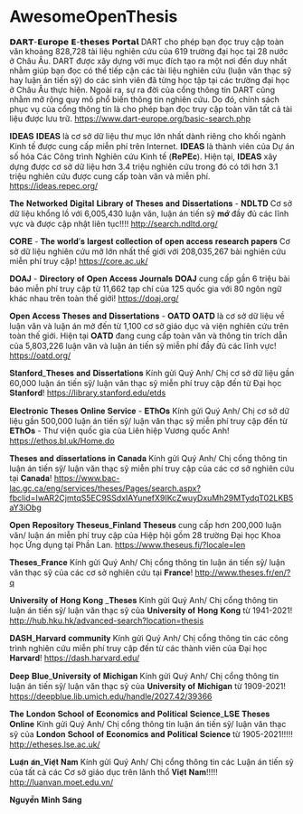 # AwesomeOpenThesis

𝗗𝗔𝗥𝗧-𝗘𝘂𝗿𝗼𝗽𝗲 𝗘-𝘁𝗵𝗲𝘀𝗲𝘀 𝗣𝗼𝗿𝘁𝗮𝗹
DART cho phép bạn đọc truy cập toàn văn khoảng 828,728 tài liệu nghiên cứu của 619  trường đại học tại 28 nước ở Châu Âu.
DART được xây dựng với mục đích tạo ra một nơi đến duy nhất nhằm giúp bạn đọc có thể tiếp cận các tài liệu nghiên cứu (luận văn thạc sỹ hay luận án tiến sỹ) do các sinh viên đã từng học tập tại các trường đại học ở Châu Âu thực hiện. Ngoài ra, sự ra đời của cổng thông tin DART cũng nhằm mở rộng quy mô phổ biến thông tin nghiên cứu. Do đó, chính sách phục vụ của cổng thông tin là cho phép bạn đọc truy cập toàn văn tất cả tài liệu được lưu trữ.
https://www.dart-europe.org/basic-search.php


𝐈𝐃𝐄𝐀𝐒
𝐈𝐃𝐄𝐀𝐒 là cơ sở dữ liệu thư mục lớn nhất dành riêng cho khối ngành Kinh tế được cung cấp miễn phí trên Internet. 𝐈𝐃𝐄𝐀𝐒 là thành viên của Dự án số hóa Các Công trình Nghiên cứu Kinh tế (𝐑𝐞𝐏𝐄𝐜).
Hiện tại, 𝐈𝐃𝐄𝐀𝐒 xây dựng được cơ sở dữ liệu hơn 3.4 triệu nghiên cứu trong đó có tới hơn 3.1 triệu nghiên cứu được cung cấp toàn văn và miễn phí.
https://ideas.repec.org/


𝐓𝐡𝐞 𝐍𝐞𝐭𝐰𝐨𝐫𝐤𝐞𝐝 𝐃𝐢𝐠𝐢𝐭𝐚𝐥 𝐋𝐢𝐛𝐫𝐚𝐫𝐲 𝐨𝐟 𝐓𝐡𝐞𝐬𝐞𝐬 𝐚𝐧𝐝 𝐃𝐢𝐬𝐬𝐞𝐫𝐭𝐚𝐭𝐢𝐨𝐧𝐬 - 𝐍𝐃𝐋𝐓𝐃
Cơ sở dữ liệu khổng lồ với 6,005,430 luận văn, luận án tiến sỹ 𝐦𝐨̛̉ đầy đủ các lĩnh vực và được cập nhật liên tục!!!!
http://search.ndltd.org/


𝐂𝐎𝐑𝐄 - 𝐓𝐡𝐞 𝐰𝐨𝐫𝐥𝐝’𝐬 𝐥𝐚𝐫𝐠𝐞𝐬𝐭 𝐜𝐨𝐥𝐥𝐞𝐜𝐭𝐢𝐨𝐧 𝐨𝐟 𝐨𝐩𝐞𝐧 𝐚𝐜𝐜𝐞𝐬𝐬 𝐫𝐞𝐬𝐞𝐚𝐫𝐜𝐡 𝐩𝐚𝐩𝐞𝐫𝐬
Cơ sở dữ liệu nghiên cứu mở lớn nhất thế giới với 208,035,267 bài nghiên cứu miễn phí truy cập!
https://core.ac.uk/

𝐃𝐎𝐀𝐉 - 𝐃𝐢𝐫𝐞𝐜𝐭𝐨𝐫𝐲 𝐨𝐟 𝐎𝐩𝐞𝐧 𝐀𝐜𝐜𝐞𝐬𝐬 𝐉𝐨𝐮𝐫𝐧𝐚𝐥𝐬
𝐃𝐎𝐀𝐉 cung cấp gần 6 triệu bài báo miễn phí truy cập từ 11,662 tạp chí của 125 quốc gia với 80 ngôn ngữ khác nhau trên toàn thế giới!
https://doaj.org/

𝐎𝐩𝐞𝐧 𝐀𝐜𝐜𝐞𝐬𝐬 𝐓𝐡𝐞𝐬𝐞𝐬 𝐚𝐧𝐝 𝐃𝐢𝐬𝐬𝐞𝐫𝐭𝐚𝐭𝐢𝐨𝐧𝐬 - 𝐎𝐀𝐓𝐃
𝐎𝐀𝐓𝐃 là cơ sở dữ liệu về luận văn và luận án mở đến từ 1,100 cơ sở giáo dục và viện nghiên cứu trên toàn thế giới. 
Hiện tại 𝐎𝐀𝐓𝐃 đang cung cấp toàn văn và thông tin trích dẫn của 5,803,226 luận văn và luận án tiến sỹ miễn phí đầy đủ các lĩnh vực!
https://oatd.org/

𝐒𝐭𝐚𝐧𝐟𝐨𝐫𝐝_𝐓𝐡𝐞𝐬𝐞𝐬 𝐚𝐧𝐝 𝐃𝐢𝐬𝐬𝐞𝐫𝐭𝐚𝐭𝐢𝐨𝐧𝐬
Kính gửi Quý Anh/ Chị cơ sở dữ liệu gần 60,000 luận án tiến sỹ/ luận văn thạc sỹ miễn phí truy cập đến từ Đại học 𝐒𝐭𝐚𝐧𝐟𝐨𝐫𝐝!
https://library.stanford.edu/etds

𝐄𝐥𝐞𝐜𝐭𝐫𝐨𝐧𝐢𝐜 𝐓𝐡𝐞𝐬𝐞𝐬 𝐎𝐧𝐥𝐢𝐧𝐞 𝐒𝐞𝐫𝐯𝐢𝐜𝐞 - 𝐄𝐓𝐡𝐎𝐬
Kính gửi Quý Anh/ Chị cơ sở dữ liệu gần 500,000 luận án tiến sỹ/ luận văn thạc sỹ miễn phí truy cập đến từ 𝐄𝐓𝐡𝐎𝐬 - Thư viện quốc gia của Liên hiệp Vương quốc Anh!
https://ethos.bl.uk/Home.do

𝐓𝐡𝐞𝐬𝐞𝐬 𝐚𝐧𝐝 𝐝𝐢𝐬𝐬𝐞𝐫𝐭𝐚𝐭𝐢𝐨𝐧𝐬 𝐢𝐧 𝐂𝐚𝐧𝐚𝐝𝐚
Kính gửi Quý Anh/ Chị cổng thông tin luận án tiến sỹ/ luận văn thạc sỹ miễn phí truy cập của các cơ sở nghiên cứu tại 𝐂𝐚𝐧𝐚𝐝𝐚!
https://www.bac-lac.gc.ca/eng/services/theses/Pages/search.aspx?fbclid=IwAR2CjmtqS5EC9SSdxIAYunefX9IKcZwuyDxuMh29MTydqT02LKB5aY3iObg

𝐎𝐩𝐞𝐧 𝐑𝐞𝐩𝐨𝐬𝐢𝐭𝐨𝐫𝐲 𝐓𝐡𝐞𝐬𝐞𝐮𝐬_𝐅𝐢𝐧𝐥𝐚𝐧𝐝
𝐓𝐡𝐞𝐬𝐞𝐮𝐬 cung cấp hơn 200,000 luận văn/ luận án miễn phí truy cập của Hiệp hội gồm 28 trường Đại học Khoa học Ứng dụng tại Phần Lan.
https://www.theseus.fi/?locale=len

𝐓𝐡𝐞𝐬𝐞𝐬_𝐅𝐫𝐚𝐧𝐜𝐞
Kính gửi Quý Anh/ Chị cổng thông tin luận án tiến sỹ/ luận văn thạc sỹ của các cơ sở nghiên cứu tại 𝐅𝐫𝐚𝐧𝐜𝐞!
http://www.theses.fr/en/?q

𝐔𝐧𝐢𝐯𝐞𝐫𝐬𝐢𝐭𝐲 𝐨𝐟 𝐇𝐨𝐧𝐠 𝐊𝐨𝐧𝐠 _𝐓𝐡𝐞𝐬𝐞𝐬
Kính gửi Quý Anh/ Chị cổng thông tin luận án tiến sỹ/ luận văn thạc sỹ của 𝐔𝐧𝐢𝐯𝐞𝐫𝐬𝐢𝐭𝐲 𝐨𝐟 𝐇𝐨𝐧𝐠 𝐊𝐨𝐧𝐠 từ 1941-2021!
http://hub.hku.hk/advanced-search?location=thesis

𝐃𝐀𝐒𝐇_𝐇𝐚𝐫𝐯𝐚𝐫𝐝 𝐜𝐨𝐦𝐦𝐮𝐧𝐢𝐭𝐲
Kính gửi Quý Anh/ Chị cổng thông tin các công trình nghiên cứu miễn phí truy cập đến từ các thành viên của Đại học 𝐇𝐚𝐫𝐯𝐚𝐫𝐝!
https://dash.harvard.edu/


𝐃𝐞𝐞𝐩 𝐁𝐥𝐮𝐞_𝐔𝐧𝐢𝐯𝐞𝐫𝐬𝐢𝐭𝐲 𝐨𝐟 𝐌𝐢𝐜𝐡𝐢𝐠𝐚𝐧
Kính gửi Quý Anh/ Chị cổng thông tin luận án tiến sỹ/ luận văn thạc sỹ của 𝐔𝐧𝐢𝐯𝐞𝐫𝐬𝐢𝐭𝐲 𝐨𝐟 𝐌𝐢𝐜𝐡𝐢𝐠𝐚𝐧 từ 1909-2021!
https://deepblue.lib.umich.edu/handle/2027.42/39366

𝐓𝐡𝐞 𝐋𝐨𝐧𝐝𝐨𝐧 𝐒𝐜𝐡𝐨𝐨𝐥 𝐨𝐟 𝐄𝐜𝐨𝐧𝐨𝐦𝐢𝐜𝐬 𝐚𝐧𝐝 𝐏𝐨𝐥𝐢𝐭𝐢𝐜𝐚𝐥 𝐒𝐜𝐢𝐞𝐧𝐜𝐞_𝐋𝐒𝐄 𝐓𝐡𝐞𝐬𝐞𝐬 𝐎𝐧𝐥𝐢𝐧𝐞
Kính gửi Quý Anh/ Chị cổng thông tin luận án tiến sỹ/ luận văn thạc sỹ của 𝐋𝐨𝐧𝐝𝐨𝐧 𝐒𝐜𝐡𝐨𝐨𝐥 𝐨𝐟 𝐄𝐜𝐨𝐧𝐨𝐦𝐢𝐜𝐬 𝐚𝐧𝐝 𝐏𝐨𝐥𝐢𝐭𝐢𝐜𝐚𝐥 𝐒𝐜𝐢𝐞𝐧𝐜𝐞 từ 1905-2021!!!!!
http://etheses.lse.ac.uk/


𝐋𝐮𝐚̣̂𝐧 𝐚́𝐧_𝐕𝐢𝐞̣̂𝐭 𝐍𝐚𝐦
Kính gửi Quý Anh/ Chị cổng thông tin các Luận án tiến sỹ của tất cả các Cơ sở giáo dục trên lãnh thổ 𝐕𝐢𝐞̣̂𝐭 𝐍𝐚𝐦!!!!!
http://luanvan.moet.edu.vn/





𝐍𝐠𝐮𝐲𝐞̂̃𝐧 𝐌𝐢𝐧𝐡 𝐒𝐚́𝐧𝐠 

